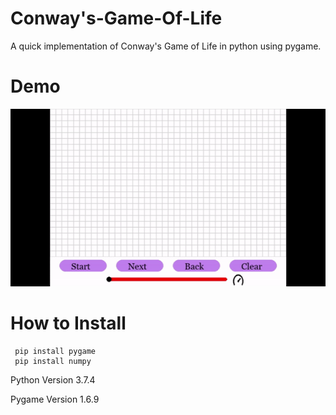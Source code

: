 # Conway's-Game-Of-Life
A quick implementation of Conway's Game of Life in python using pygame.

# Demo

![gif](game-gif.gif)

# How to Install
 
```
 pip install pygame
 pip install numpy
```
 Python Version 3.7.4
 
 Pygame Version 1.6.9
